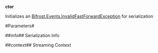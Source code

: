 **ctor**

Initializes an [Bifrost.Events.InvalidFastForwardException](Bifrost.Events.InvalidFastForwardException) for serialization

#Parameters#


##info##
Serialization Info

##context##
Streaming Context
